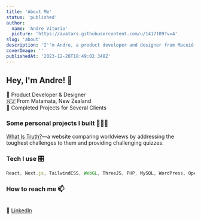 ```yaml
---
title: 'About Me'
status: 'published'
author:
  name: 'Andre Vitorio'
  picture: 'https://avatars.githubusercontent.com/u/1417109?v=4'
slug: 'about'
description: 'I''m Andre, a product developer and designer from Maceió, Brazil'
coverImage: ''
publishedAt: '2023-12-28T18:49:02.348Z'
---
```


## Hey, I'm Andre! 👋

🤖 Product Developer & Designer\
🇳🇿 From Matamata, New Zealand\
🌟 Completed Projects for Several Clients

### Some personal projects I built 👨🏻‍💻

[What Is Truth?](https://whatistruth.co.nz)—a website comparing worldviews by addressing the toughest challenges to them and providing challenging quizzes.

### Tech I use 🎛️

```javascript
React, Next.js, TailwindCSS, WebGL, ThreeJS, PHP, MySQL, WordPress, OpenAI APIs, Node.js, Docker, Git, AWS, GraphQL, TypeScript, Sass, Jest, Python, Ruby on Rails, MongoDB, React Native, Figma, Adobe Photoshop, Adobe After Effects...
```

### How to reach me 📫

\
💼 [LinkedIn](https://www.linkedin.com/in/andrevitorio)